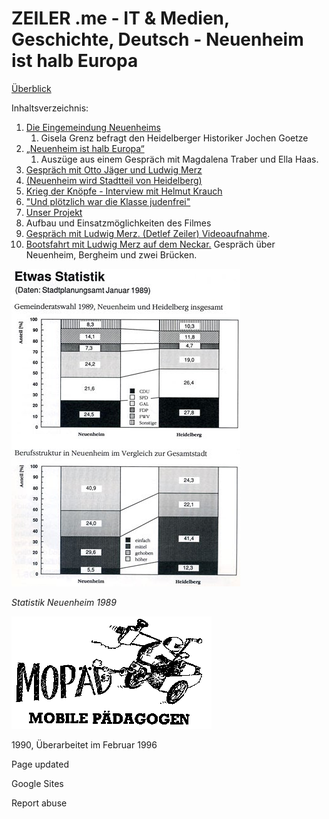 # ZEILER .me - IT & Medien, Geschichte, Deutsch - Neuenheim ist halb Europa

[Überblick](https://www.zeiler.me/neuenheim/ueberblick.html)

Inhaltsverzeichnis:

1.  [Die Eingemeindung Neuenheims](https://www.zeiler.me/neuenheim/eingemeindung.html)
    1.  Gisela Grenz befragt den Heidelberger Historiker Jochen Goetze
2.  [„Neuenheim ist halb Europa“](https://www.zeiler.me/neuenheim/ist-halb-europa.html)
    1.  Auszüge aus einem Gespräch mit Magdalena Traber und Ella Haas.
3.  [Gespräch mit Otto Jäger und Ludwig Merz](https://www.zeiler.me/neuenheim/otto-jaeger-ludwig-merz.html)
4.  [(Neuenheim wird Stadtteil von Heidelberg)](https://www.zeiler.me/neuenheim/otto-jaeger-ludwig-merz.html)
5.  [Krieg der Knöpfe - Interview mit Helmut Krauch](https://www.zeiler.me/neuenheim/interview-krauch.html)
6.  ["Und plötzlich war die Klasse judenfrei"](https://www.zeiler.me/neuenheim/judenfrei.html)
7.  [Unser Projekt](https://www.zeiler.me/neuenheim/projekt.html)
8.  Aufbau und Einsatzmöglichkeiten des Filmes
9.  [Gespräch mit Ludwig Merz. (Detlef Zeiler) Videoaufnahme](http://www.youtube.com/watch?v=3lI0piF0U7I).
10.  [Bootsfahrt mit Ludwig Merz auf dem Neckar.](http://www.youtube.com/watch?v=BpITRVlDHxM) Gespräch über Neuenheim, Bergheim und zwei Brücken.

![](neuenheim-1.jpg)

*Statistik Neuenheim 1989*

![](neuenheim-2.gif)

1990, Überarbeitet im Februar 1996

Page updated

Google Sites

Report abuse